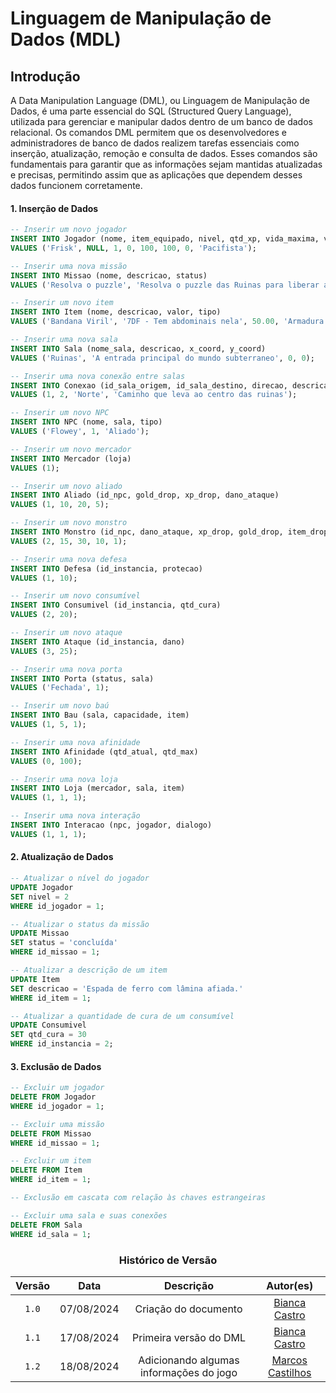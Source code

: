 # Linguagem de Manipulação de Dados (MDL)

## Introdução

A Data Manipulation Language (DML), ou Linguagem de Manipulação de Dados, é uma parte essencial do SQL (Structured Query Language), utilizada para gerenciar e manipular dados dentro de um banco de dados relacional. Os comandos DML permitem que os desenvolvedores e administradores de banco de dados realizem tarefas essenciais como inserção, atualização, remoção e consulta de dados. Esses comandos são fundamentais para garantir que as informações sejam mantidas atualizadas e precisas, permitindo assim que as aplicações que dependem desses dados funcionem corretamente.


#### 1. Inserção de Dados

```sql
-- Inserir um novo jogador
INSERT INTO Jogador (nome, item_equipado, nivel, qtd_xp, vida_maxima, vida_atual, afinidade, tipo_rota)
VALUES ('Frisk', NULL, 1, 0, 100, 100, 0, 'Pacifista');

-- Inserir uma nova missão
INSERT INTO Missao (nome, descricao, status)
VALUES ('Resolva o puzzle', 'Resolva o puzzle das Ruinas para liberar a porta para a outra sala', 'ativa');

-- Inserir um novo item
INSERT INTO Item (nome, descricao, valor, tipo)
VALUES ('Bandana Viril', '7DF - Tem abdominais nela', 50.00, 'Armadura');

-- Inserir uma nova sala
INSERT INTO Sala (nome_sala, descricao, x_coord, y_coord)
VALUES ('Ruinas', 'A entrada principal do mundo subterraneo', 0, 0);

-- Inserir uma nova conexão entre salas
INSERT INTO Conexao (id_sala_origem, id_sala_destino, direcao, descricao_conexao)
VALUES (1, 2, 'Norte', 'Caminho que leva ao centro das ruinas');

-- Inserir um novo NPC
INSERT INTO NPC (nome, sala, tipo)
VALUES ('Flowey', 1, 'Aliado');

-- Inserir um novo mercador
INSERT INTO Mercador (loja)
VALUES (1);

-- Inserir um novo aliado
INSERT INTO Aliado (id_npc, gold_drop, xp_drop, dano_ataque)
VALUES (1, 10, 20, 5);

-- Inserir um novo monstro
INSERT INTO Monstro (id_npc, dano_ataque, xp_drop, gold_drop, item_drop)
VALUES (2, 15, 30, 10, 1);

-- Inserir uma nova defesa
INSERT INTO Defesa (id_instancia, protecao)
VALUES (1, 10);

-- Inserir um novo consumível
INSERT INTO Consumivel (id_instancia, qtd_cura)
VALUES (2, 20);

-- Inserir um novo ataque
INSERT INTO Ataque (id_instancia, dano)
VALUES (3, 25);

-- Inserir uma nova porta
INSERT INTO Porta (status, sala)
VALUES ('Fechada', 1);

-- Inserir um novo baú
INSERT INTO Bau (sala, capacidade, item)
VALUES (1, 5, 1);

-- Inserir uma nova afinidade
INSERT INTO Afinidade (qtd_atual, qtd_max)
VALUES (0, 100);

-- Inserir uma nova loja
INSERT INTO Loja (mercador, sala, item)
VALUES (1, 1, 1);

-- Inserir uma nova interação
INSERT INTO Interacao (npc, jogador, dialogo)
VALUES (1, 1, 1);
```

#### 2. Atualização de Dados

```sql
-- Atualizar o nível do jogador
UPDATE Jogador
SET nivel = 2
WHERE id_jogador = 1;

-- Atualizar o status da missão
UPDATE Missao
SET status = 'concluída'
WHERE id_missao = 1;

-- Atualizar a descrição de um item
UPDATE Item
SET descricao = 'Espada de ferro com lâmina afiada.'
WHERE id_item = 1;

-- Atualizar a quantidade de cura de um consumível
UPDATE Consumivel
SET qtd_cura = 30
WHERE id_instancia = 2;
```

#### 3. Exclusão de Dados

```sql
-- Excluir um jogador
DELETE FROM Jogador
WHERE id_jogador = 1;

-- Excluir uma missão
DELETE FROM Missao
WHERE id_missao = 1;

-- Excluir um item
DELETE FROM Item
WHERE id_item = 1;

-- Exclusão em cascata com relação às chaves estrangeiras

-- Excluir uma sala e suas conexões
DELETE FROM Sala
WHERE id_sala = 1;
```

<center>


### Histórico de Versão
| Versão | Data | Descrição | Autor(es) |
| :-: | :-: | :-: | :-: | 
| `1.0`  | 07/08/2024 | Criação do documento  | [Bianca Castro](https://github.com/BiancaPatrocinio7) |   
| `1.1`  | 17/08/2024 | Primeira versão do DML | [Bianca Castro](https://github.com/BiancaPatrocinio7) |
| `1.2`  | 18/08/2024 | Adicionando algumas informações do jogo | [Marcos Castilhos](https://github.com/Marcosatc147) |
</center>
